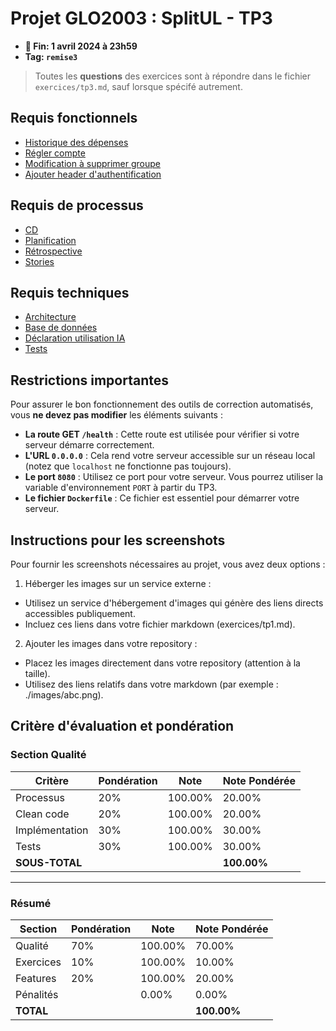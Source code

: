 # Projet GLO2003 : SplitUL - TP3

- **📅 Fin: 1 avril 2024 à 23h59**
- **Tag: `remise3`**

> Toutes les **questions** des exercices sont à répondre dans le fichier `exercices/tp3.md`, sauf lorsque spécifé autrement.

## Requis fonctionnels

- [Historique des dépenses](fonctionnels/8.historique-des-depenses.md)
- [Régler compte](fonctionnels/9.regler-compte.md)
- [Modification à supprimer groupe](fonctionnels/10.modification-supprimer-groupe.md)
- [Ajouter header d'authentification](fonctionnels/11.ajouter-header-authentification.md)

## Requis de processus

- [CD](processus/cd.md)
- [Planification](processus/planification.md)
- [Rétrospective](processus/retro.md)
- [Stories](processus/stories.md)

## Requis techniques

- [Architecture](techniques/architecture.md)
- [Base de données](techniques/db.md)
- [Déclaration utilisation IA](techniques/declaration-IA.md)
- [Tests](techniques/tests.md)

## Restrictions importantes

Pour assurer le bon fonctionnement des outils de correction automatisés, vous **ne devez pas modifier** les éléments suivants :

- **La route GET `/health`** : Cette route est utilisée pour vérifier si votre serveur démarre correctement.
- **L'URL `0.0.0.0`** : Cela rend votre serveur accessible sur un réseau local (notez que `localhost` ne fonctionne pas toujours).
- **Le port `8080`** : Utilisez ce port pour votre serveur. Vous pourrez utiliser la variable d'environnement `PORT` à partir du TP3.
- **Le fichier `Dockerfile`** : Ce fichier est essentiel pour démarrer votre serveur.

## Instructions pour les screenshots

Pour fournir les screenshots nécessaires au projet, vous avez deux options :

1. Héberger les images sur un service externe :
- Utilisez un service d'hébergement d'images qui génère des liens directs accessibles publiquement.
- Incluez ces liens dans votre fichier markdown (exercices/tp1.md).

2. Ajouter les images dans votre repository :
- Placez les images directement dans votre repository (attention à la taille).
- Utilisez des liens relatifs dans votre markdown (par exemple : ./images/abc.png).

## Critère d'évaluation et pondération

### Section Qualité

| Critère        | Pondération | Note     | Note Pondérée |
|----------------|-------------|----------|---------------|
| Processus      | 20%         | 100.00%  | 20.00%        |
| Clean code     | 20%         | 100.00%  | 20.00%        |
| Implémentation | 30%         | 100.00%  | 30.00%        |
| Tests          | 30%         | 100.00%  | 30.00%        |
| **SOUS-TOTAL** |             |          | **100.00%**   |

---

### Résumé

| Section    | Pondération | Note     | Note Pondérée |
|------------|-------------|----------|---------------|
| Qualité    | 70%         | 100.00%  | 70.00%        |
| Exercices  | 10%         | 100.00%  | 10.00%        |
| Features   | 20%         | 100.00%  | 20.00%        |
| Pénalités  |             | 0.00%    | 0.00%         |
| **TOTAL**  |             |          | **100.00%**   |
